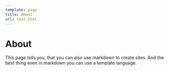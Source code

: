 ```yaml
---
template: page
title: About
url: test.html
---
```


About
=====

This page tells you, that you can also use markdown to create sites. And the best thing even in markdown you can use a template language.

